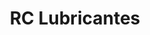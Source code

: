 ---
title: "RC Lubricantes"
url: /ciudad-autonoma-de-buenos-aires/rc-lubricantes/
shop: reparación de automóviles
---
